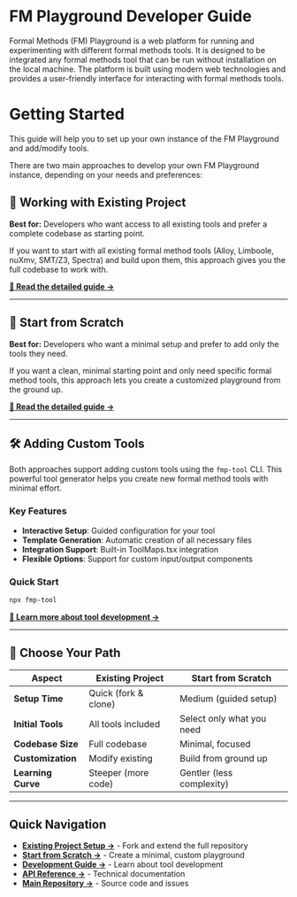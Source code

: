 # FM Playground Developer Guide

Formal Methods (FM) Playground is a web platform for running and experimenting with different formal methods tools. It is designed to be integrated any formal methods tool that can be run without installation on the local machine. The platform is built using modern web technologies and provides a user-friendly interface for interacting with formal methods tools.


# Getting Started

This guide will help you to set up your own instance of the FM Playground and add/modify tools.

There are two main approaches to develop your own FM Playground instance, depending on your needs and preferences:

## 🍴 Working with Existing Project

**Best for:** Developers who want access to all existing tools and prefer a complete codebase as starting point.

If you want to start with all existing formal method tools (Alloy, Limboole, nuXmv, SMT/Z3, Spectra) and build upon them, this approach gives you the full codebase to work with.

**[📖 Read the detailed guide →](existing-project/)**

---

## 🚀 Start from Scratch  

**Best for:** Developers who want a minimal setup and prefer to add only the tools they need.

If you want a clean, minimal starting point and only need specific formal method tools, this approach lets you create a customized playground from the ground up.

**[📖 Read the detailed guide →](start-from-scratch/)**

---

## 🛠️ Adding Custom Tools

Both approaches support adding custom tools using the `fmp-tool` CLI. This powerful tool generator helps you create new formal method tools with minimal effort.

### Key Features

- **Interactive Setup**: Guided configuration for your tool
- **Template Generation**: Automatic creation of all necessary files
- **Integration Support**: Built-in ToolMaps.tsx integration
- **Flexible Options**: Support for custom input/output components

### Quick Start

```bash
npx fmp-tool
```

**[📖 Learn more about tool development →](../development/development-guide.md)**

---

## 🎯 Choose Your Path

| Aspect | Existing Project | Start from Scratch |
|--------|------------------|-------------------|
| **Setup Time** | Quick (fork & clone) | Medium (guided setup) |
| **Initial Tools** | All tools included | Select only what you need |
| **Codebase Size** | Full codebase | Minimal, focused |
| **Customization** | Modify existing | Build from ground up |
| **Learning Curve** | Steeper (more code) | Gentler (less complexity) |

---

## Quick Navigation

- **[Existing Project Setup →](existing-project/)** - Fork and extend the full repository
- **[Start from Scratch →](start-from-scratch/)** - Create a minimal, custom playground  
- **[Development Guide →](../development/development-guide.md)** - Learn about tool development
- **[API Reference →](../development/api-reference.md)** - Technical documentation
- **[Main Repository →](https://github.com/fm4se/fm-playground)** - Source code and issues
